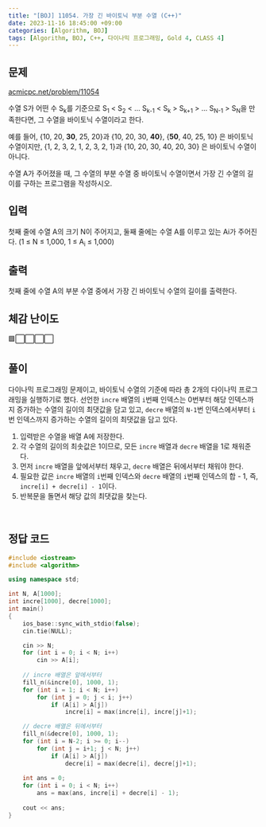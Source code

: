 ```yaml
---
title: "[BOJ] 11054. 가장 긴 바이토닉 부분 수열 (C++)"
date: 2023-11-16 18:45:00 +09:00
categories: [Algorithm, BOJ]
tags: [Algorithm, BOJ, C++, 다이나믹 프로그래밍, Gold 4, CLASS 4]
---
```

## **문제**
[acmicpc.net/problem/11054](https://www.acmicpc.net/problem/11054)
<br>

수열 S가 어떤 수 S<sub>k</sub>를 기준으로 S<sub>1</sub> < S<sub>2</sub> < ... S<sub>k-1</sub> < S<sub>k</sub> > S<sub>k+1</sub> > ... S<sub>N-1</sub> > S<sub>N</sub>을 만족한다면, 그 수열을 바이토닉 수열이라고 한다.

예를 들어, {10, 20, **30**, 25, 20}과 {10, 20, 30, **40**}, {**50**, 40, 25, 10} 은 바이토닉 수열이지만,  {1, 2, 3, 2, 1, 2, 3, 2, 1}과 {10, 20, 30, 40, 20, 30} 은 바이토닉 수열이 아니다.

수열 A가 주어졌을 때, 그 수열의 부분 수열 중 바이토닉 수열이면서 가장 긴 수열의 길이를 구하는 프로그램을 작성하시오.
<br>

## **입력**
첫째 줄에 수열 A의 크기 N이 주어지고, 둘째 줄에는 수열 A를 이루고 있는 Ai가 주어진다. (1 ≤ N ≤ 1,000, 1 ≤ A<sub>i</sub> ≤ 1,000)
<br>

## **출력**
첫째 줄에 수열 A의 부분 수열 중에서 가장 긴 바이토닉 수열의 길이를 출력한다.
<br>

## **체감 난이도**
🟩⬜⬜⬜⬜
<br>

## **풀이**
다이나믹 프로그래밍 문제이고, 바이토닉 수열의 기준에 따라 총 2개의 다이나믹 프로그래밍을 실행하기로 했다. 선언한 `incre` 배열의 `i`번째 인덱스는 0번부터 해당 인덱스까지 증가하는 수열의 길이의 최댓값을 담고 있고, `decre` 배열의 `N-1`번 인덱스에서부터 `i`번 인덱스까지 증가하는 수열의 길이의 최댓값을 담고 있다.

1. 입력받은 수열을 배열 A에 저장한다.
2. 각 수열의 길이의 최솟값은 1이므로, 모든 `incre` 배열과 `decre` 배열을 1로 채워준다.
3. 먼저 `incre` 배열을 앞에서부터 채우고, `decre` 배열은 뒤에서부터 채워야 한다.
4. 필요한 값은 `incre` 배열의 `i`번째 인덱스와 `decre` 배열의 `i`번째 인덱스의 합 - 1, 즉, `incre[i] + decre[i] - 1`이다.
5. 반복문을 돌면서 해당 값의 최댓값을 찾는다.
<br>

## **정답 코드**
```c++
#include <iostream>
#include <algorithm>

using namespace std;

int N, A[1000];
int incre[1000], decre[1000];
int main()
{
    ios_base::sync_with_stdio(false);
    cin.tie(NULL);

    cin >> N;
    for (int i = 0; i < N; i++)
        cin >> A[i];
    
    // incre 배열은 앞에서부터
    fill_n(&incre[0], 1000, 1);
    for (int i = 1; i < N; i++)
        for (int j = 0; j < i; j++)
            if (A[i] > A[j])
                incre[i] = max(incre[i], incre[j]+1);

    // decre 배열은 뒤에서부터
    fill_n(&decre[0], 1000, 1);
    for (int i = N-2; i >= 0; i--)
        for (int j = i+1; j < N; j++)
            if (A[i] > A[j])
                decre[i] = max(decre[i], decre[j]+1);
    
    int ans = 0;
    for (int i = 0; i < N; i++)
        ans = max(ans, incre[i] + decre[i] - 1);
    
    cout << ans;
}
```